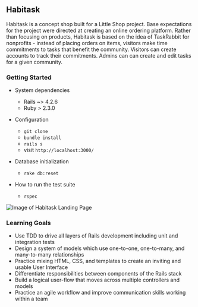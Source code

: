 
## Habitask

Habitask is a concept shop built for a Little Shop project. Base expectations for the project were directed at creating an online ordering platform. Rather than focusing on products, Habitask is based on the idea of TaskRabbit for nonprofits - instead of placing orders on items, visitors make time commitments to tasks that benefit the community. Visitors can create accounts to track their commitments. Admins can can create and edit tasks for a given community.

### Getting Started

* System dependencies
  * Rails ~> 4.2.6
  * Ruby > 2.3.0


* Configuration
  * ```git clone ```
  * ``` bundle install ```
  * ``` rails s ```
  * visit ``` http://localhost:3000/ ```


* Database initialization
  * ```rake db:reset ```


* How to run the test suite
  * ``` rspec ```
  

![Image of Habitask Landing Page](https://i.imgur.com/ptiNKSr.jpg)

### Learning Goals

* Use TDD to drive all layers of Rails development including unit and integration tests
* Design a system of models which use one-to-one, one-to-many, and many-to-many relationships
* Practice mixing HTML, CSS, and templates to create an inviting and usable User Interface
* Differentiate responsibilities between components of the Rails stack
* Build a logical user-flow that moves across multiple controllers and models
* Practice an agile workflow and improve communication skills working within a team
